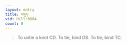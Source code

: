 ```yaml
---
layout: entry
title: མདུད་
vid: Hill:0864
count: 0
---
```

> To untie a knot CD\. To tie, bind DS\. To tie, bind TC\.



